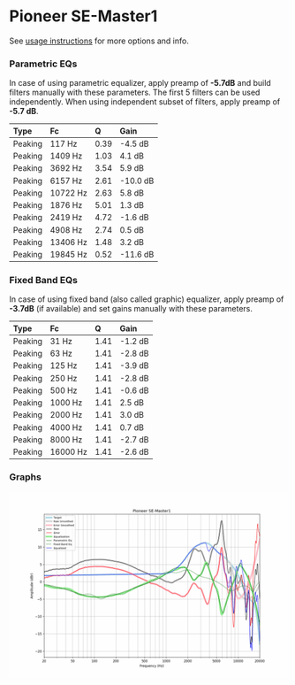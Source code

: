 # Pioneer SE-Master1
See [usage instructions](https://github.com/jaakkopasanen/AutoEq#usage) for more options and info.

### Parametric EQs
In case of using parametric equalizer, apply preamp of **-5.7dB** and build filters manually
with these parameters. The first 5 filters can be used independently.
When using independent subset of filters, apply preamp of **-5.7 dB**.

| Type    | Fc       |    Q | Gain     |
|:--------|:---------|:-----|:---------|
| Peaking | 117 Hz   | 0.39 | -4.5 dB  |
| Peaking | 1409 Hz  | 1.03 | 4.1 dB   |
| Peaking | 3692 Hz  | 3.54 | 5.9 dB   |
| Peaking | 6157 Hz  | 2.61 | -10.0 dB |
| Peaking | 10722 Hz | 2.63 | 5.8 dB   |
| Peaking | 1876 Hz  | 5.01 | 1.3 dB   |
| Peaking | 2419 Hz  | 4.72 | -1.6 dB  |
| Peaking | 4908 Hz  | 2.74 | 0.5 dB   |
| Peaking | 13406 Hz | 1.48 | 3.2 dB   |
| Peaking | 19845 Hz | 0.52 | -11.6 dB |

### Fixed Band EQs
In case of using fixed band (also called graphic) equalizer, apply preamp of **-3.7dB**
(if available) and set gains manually with these parameters.

| Type    | Fc       |    Q | Gain    |
|:--------|:---------|:-----|:--------|
| Peaking | 31 Hz    | 1.41 | -1.2 dB |
| Peaking | 63 Hz    | 1.41 | -2.8 dB |
| Peaking | 125 Hz   | 1.41 | -3.9 dB |
| Peaking | 250 Hz   | 1.41 | -2.8 dB |
| Peaking | 500 Hz   | 1.41 | -0.6 dB |
| Peaking | 1000 Hz  | 1.41 | 2.5 dB  |
| Peaking | 2000 Hz  | 1.41 | 3.0 dB  |
| Peaking | 4000 Hz  | 1.41 | 0.7 dB  |
| Peaking | 8000 Hz  | 1.41 | -2.7 dB |
| Peaking | 16000 Hz | 1.41 | -2.6 dB |

### Graphs
![](./Pioneer%20SE-Master1.png)